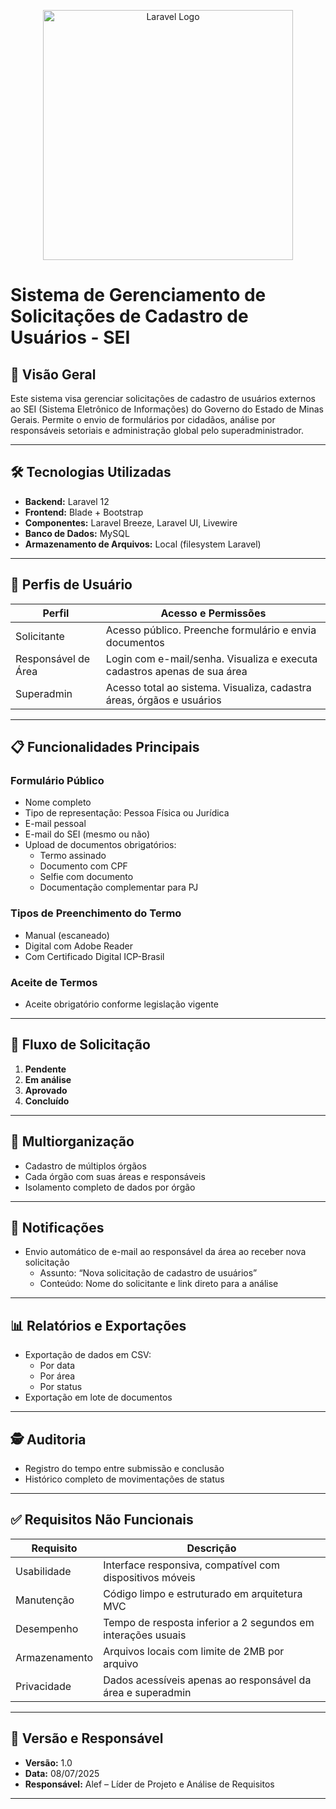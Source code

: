 <p align="center"><a href="https://laravel.com" target="_blank"><img src="https://raw.githubusercontent.com/laravel/art/master/logo-lockup/5%20SVG/2%20CMYK/1%20Full%20Color/laravel-logolockup-cmyk-red.svg" width="400" alt="Laravel Logo"></a></p>

# Sistema de Gerenciamento de Solicitações de Cadastro de Usuários - SEI

## 📌 Visão Geral

Este sistema visa gerenciar solicitações de cadastro de usuários externos ao SEI (Sistema Eletrônico de Informações) do Governo do Estado de Minas Gerais. Permite o envio de formulários por cidadãos, análise por responsáveis setoriais e administração global pelo superadministrador.

---

## 🛠 Tecnologias Utilizadas

- **Backend:** Laravel 12
- **Frontend:** Blade + Bootstrap
- **Componentes:** Laravel Breeze, Laravel UI, Livewire
- **Banco de Dados:** MySQL
- **Armazenamento de Arquivos:** Local (filesystem Laravel)

---

## 👥 Perfis de Usuário

| Perfil              | Acesso e Permissões                                                                 |
|---------------------|--------------------------------------------------------------------------------------|
| Solicitante         | Acesso público. Preenche formulário e envia documentos                              |
| Responsável de Área | Login com e-mail/senha. Visualiza e executa cadastros apenas de sua área            |
| Superadmin          | Acesso total ao sistema. Visualiza, cadastra áreas, órgãos e usuários               |

---

## 📋 Funcionalidades Principais

### Formulário Público

- Nome completo
- Tipo de representação: Pessoa Física ou Jurídica
- E-mail pessoal
- E-mail do SEI (mesmo ou não)
- Upload de documentos obrigatórios:
  - Termo assinado
  - Documento com CPF
  - Selfie com documento
  - Documentação complementar para PJ

### Tipos de Preenchimento do Termo

- Manual (escaneado)
- Digital com Adobe Reader
- Com Certificado Digital ICP-Brasil

### Aceite de Termos

- Aceite obrigatório conforme legislação vigente

---

## 🔄 Fluxo de Solicitação

1. **Pendente**
2. **Em análise**
3. **Aprovado**
4. **Concluído**

---

## 🏢 Multiorganização

- Cadastro de múltiplos órgãos
- Cada órgão com suas áreas e responsáveis
- Isolamento completo de dados por órgão

---

## 📧 Notificações

- Envio automático de e-mail ao responsável da área ao receber nova solicitação
  - Assunto: “Nova solicitação de cadastro de usuários”
  - Conteúdo: Nome do solicitante e link direto para a análise

---

## 📊 Relatórios e Exportações

- Exportação de dados em CSV:
  - Por data
  - Por área
  - Por status
- Exportação em lote de documentos

---

## 🕵️ Auditoria

- Registro do tempo entre submissão e conclusão
- Histórico completo de movimentações de status

---

## ✅ Requisitos Não Funcionais

| Requisito     | Descrição                                                             |
|---------------|----------------------------------------------------------------------|
| Usabilidade   | Interface responsiva, compatível com dispositivos móveis             |
| Manutenção    | Código limpo e estruturado em arquitetura MVC                        |
| Desempenho    | Tempo de resposta inferior a 2 segundos em interações usuais         |
| Armazenamento | Arquivos locais com limite de 2MB por arquivo                        |
| Privacidade   | Dados acessíveis apenas ao responsável da área e superadmin          |

---

## 📅 Versão e Responsável

- **Versão:** 1.0  
- **Data:** 08/07/2025  
- **Responsável:** Alef – Líder de Projeto e Análise de Requisitos

---